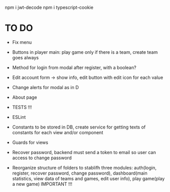 npm i jwt-decode
npm i typescript-cookie

# TO DO
- Fix menu
- Buttons in player main: play game only if there is a team, create team goes always
- Method for login from modal after register, with a boolean?
- Edit account form -> show info, edit button with edit icon for each value
- Change alerts for modal as in D
- About page
- TESTS !!!
- ESLint
- Constants to be stored in DB, create service for getting texts of constants for each view and/or component
- Guards for views
- Recover password, backend must send a token to email so user can access to change password

- Reorganize structure of folders to stablifh three modules: auth(login, register, recover password, change password), dashboard(main statistics, view data of teams and games, edit user info), play game(play a new game) IMPORTANT !!!